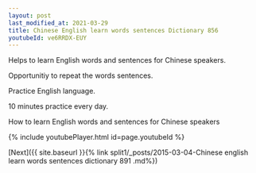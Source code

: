 ```yaml
---
layout: post
last_modified_at: 2021-03-29
title: Chinese English learn words sentences Dictionary 856 
youtubeId: ve6RRDX-EUY
---
```

 
 
Helps to learn English words and sentences for Chinese speakers.

Opportunitiy to repeat the words sentences. 

Practice English language. 
 
10 minutes practice every day. 
 
How to learn English words and sentences for Chinese speakers 
 
{% include youtubePlayer.html id=page.youtubeId %}
 
 
[Next]({{ site.baseurl }}{% link  split1/_posts/2015-03-04-Chinese english learn words sentences dictionary 891 .md%})
 
